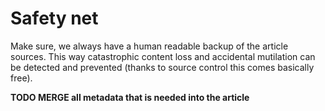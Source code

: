 # Safety net

Make sure, we always have a human readable backup of the article sources.
This way catastrophic content loss and accidental mutilation can be detected and prevented (thanks to source control this comes basically free).

**TODO MERGE all metadata that is needed into the article**
